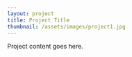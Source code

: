 ```yaml
---
layout: project
title: Project Title
thumbnail: /assets/images/project1.jpg
---
```


Project content goes here.
